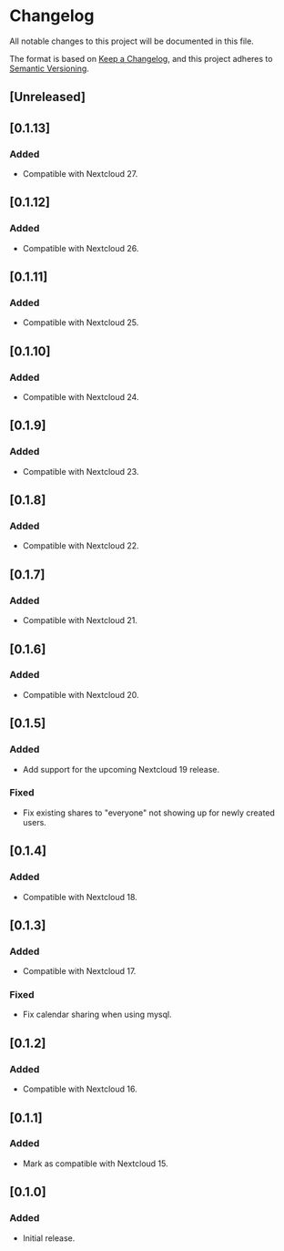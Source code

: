 # Changelog

All notable changes to this project will be documented in this file.

The format is based on [Keep a Changelog](https://keepachangelog.com/),
and this project adheres to [Semantic Versioning](https://semver.org/).

## [Unreleased]

## [0.1.13]
### Added
- Compatible with Nextcloud 27.

## [0.1.12]
### Added
- Compatible with Nextcloud 26.

## [0.1.11]
### Added
- Compatible with Nextcloud 25.

## [0.1.10]
### Added
- Compatible with Nextcloud 24.

## [0.1.9]
### Added
- Compatible with Nextcloud 23.

## [0.1.8]
### Added
- Compatible with Nextcloud 22.

## [0.1.7]
### Added
- Compatible with Nextcloud 21.

## [0.1.6]
### Added
- Compatible with Nextcloud 20.

## [0.1.5]
### Added
- Add support for the upcoming Nextcloud 19 release.
### Fixed
- Fix existing shares to "everyone" not showing up for newly created users.

## [0.1.4]
### Added
- Compatible with Nextcloud 18.

## [0.1.3]
### Added
- Compatible with Nextcloud 17.
### Fixed
- Fix calendar sharing when using mysql.

## [0.1.2]
### Added
- Compatible with Nextcloud 16.

## [0.1.1]
### Added
- Mark as compatible with Nextcloud 15.

## [0.1.0]
### Added
- Initial release.
